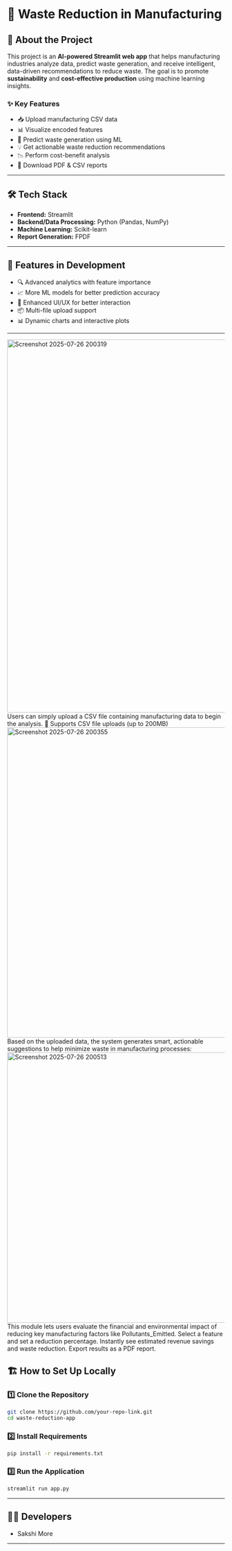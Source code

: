 # 🌱 Waste Reduction in Manufacturing 

## 🚀 About the Project  
This project is an **AI-powered Streamlit web app** that helps manufacturing industries analyze data, predict waste generation, and receive intelligent, data-driven recommendations to reduce waste. The goal is to promote **sustainability** and **cost-effective production** using machine learning insights.

### ✨ Key Features  
- 📥 Upload manufacturing CSV data  
- 📊 Visualize encoded features  
- 🤖 Predict waste generation using ML  
- 💡 Get actionable waste reduction recommendations  
- 📉 Perform cost-benefit analysis  
- 📄 Download PDF & CSV reports  

---

## 🛠 Tech Stack  
- **Frontend:** Streamlit  
- **Backend/Data Processing:** Python (Pandas, NumPy)  
- **Machine Learning:** Scikit-learn  
- **Report Generation:** FPDF  

---

## 🎯 Features in Development  
- 🔍 Advanced analytics with feature importance  
- 📈 More ML models for better prediction accuracy  
- 🎨 Enhanced UI/UX for better interaction  
- 📦 Multi-file upload support  
- 📊 Dynamic charts and interactive plots  

---
<img width="1919" height="861" alt="Screenshot 2025-07-26 200319" src="https://github.com/user-attachments/assets/7950593b-d94c-4451-97ee-150064c06c89" />
Users can simply upload a CSV file containing manufacturing data to begin the analysis.
📁 Supports CSV file uploads (up to 200MB)
<img width="1919" height="716" alt="Screenshot 2025-07-26 200355" src="https://github.com/user-attachments/assets/63ab148b-6bc3-45f1-9664-b27032677bb2" />
Based on the uploaded data, the system generates smart, actionable suggestions to help minimize waste in manufacturing processes:
<img width="1904" height="624" alt="Screenshot 2025-07-26 200513" src="https://github.com/user-attachments/assets/002714b6-4325-40e6-b6dc-c178be1a4e1c" />
This module lets users evaluate the financial and environmental impact of reducing key manufacturing factors like Pollutants_Emitted.
Select a feature and set a reduction percentage.
Instantly see estimated revenue savings and waste reduction.
Export results as a PDF report.


## 🏗 How to Set Up Locally  

### 1️⃣ Clone the Repository  
```bash
git clone https://github.com/your-repo-link.git  
cd waste-reduction-app  
````

### 2️⃣ Install Requirements

```bash
pip install -r requirements.txt  
```

### 3️⃣ Run the Application

```bash
streamlit run app.py  
```

---

## 👩‍💻 Developers

* Sakshi More

---
